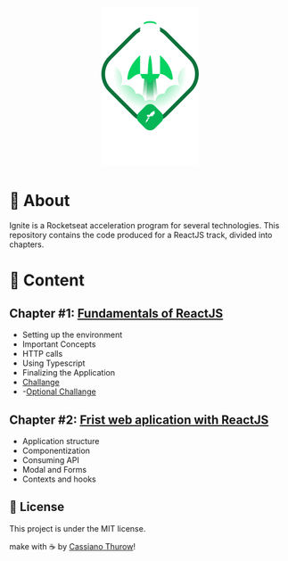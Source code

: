 <h1 align="center">
    <img alt="Ignite ReactJS" title="Ignite ReactJS" src="./.github/ignite.png" />
</h1>


# 🚀 About

Ignite is a Rocketseat acceleration program for several technologies. This repository contains the code produced for a ReactJS track, divided into chapters.

# 📑 Content

## Chapter #1: [Fundamentals of ReactJS](https://github.com/CassianoThurow/01-github-explorer)

- Setting up the environment
- Important Concepts
- HTTP calls
- Using Typescript
- Finalizing the Application
- [Challange](https://github.com/CassianoThurow/ignite-challenge01)
- -[Optional Challange](https://github.com/CassianoThurow/ignitechallenge01-2)

## Chapter #2: [Frist web aplication with ReactJS](https://github.com/CassianoThurow/02-dtmoney)

- Application structure
- Componentization
- Consuming API
- Modal and Forms
- Contexts and hooks

## 📝 License

This project is under the MIT license.

make with ☕ by [Cassiano Thurow](https://www.linkedin.com/in/cassiano-thurow/)!
